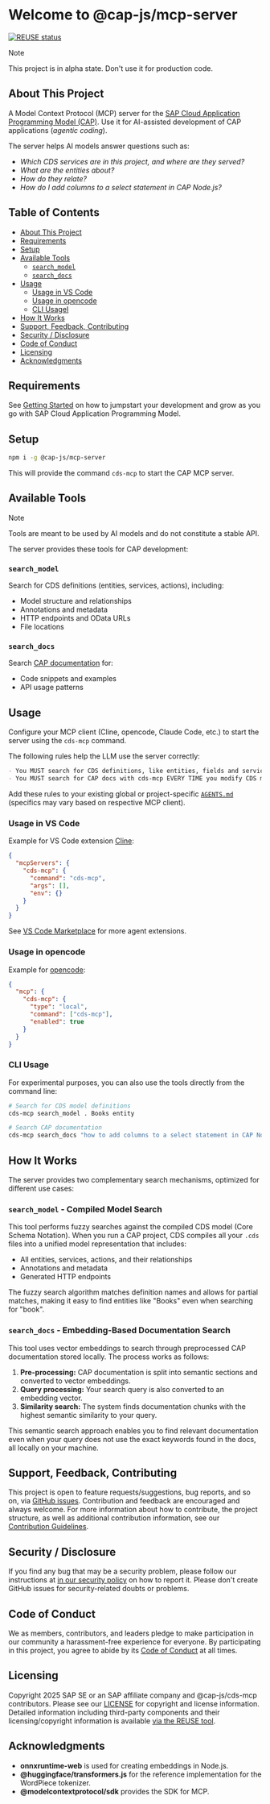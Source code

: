 # Welcome to @cap-js/mcp-server

[![REUSE status](https://api.reuse.software/badge/github.com/cap-js/mcp-server)](https://api.reuse.software/info/github.com/cap-js/mcp-server)



> [!NOTE]
> This project is in alpha state. Don't use it for production code.



## About This Project

A Model Context Protocol (MCP) server for the [SAP Cloud Application Programming Model (CAP)](https://cap.cloud.sap).
Use it for AI-assisted development of CAP applications (_agentic coding_).

The server helps AI models answer questions such as:
- _Which CDS services are in this project, and where are they served?_
- _What are the entities about?_
- _How do they relate?_
- _How do I add columns to a select statement in CAP Node.js?_



## Table of Contents

- [About This Project](#about-this-project)
- [Requirements](#requirements)
- [Setup](#setup)
- [Available Tools](#available-tools)
  - [`search_model`](#search_model)
  - [`search_docs`](#search_docs)
- [Usage](#usage)
  - [Usage in VS Code](#usage-in-vs-code)
  - [Usage in opencode](#usage-in-opencode)
  - [CLI UsageI](#cli-usage)
- [How It Works](#how-it-works)
- [Support, Feedback, Contributing](#support-feedback-contributing)
- [Security / Disclosure](#security--disclosure)
- [Code of Conduct](#code-of-conduct)
- [Licensing](#licensing)
- [Acknowledgments](#acknowledgments)



## Requirements

See [Getting Started](https://cap.cloud.sap/docs/get-started) on how to jumpstart your development and grow as you go with SAP Cloud Application Programming Model.



## Setup

```sh
npm i -g @cap-js/mcp-server
```

This will provide the command `cds-mcp` to start the CAP MCP server.



## Available Tools

> [!NOTE]
> Tools are meant to be used by AI models and do not constitute a stable API.

The server provides these tools for CAP development:

### `search_model`

Search for CDS definitions (entities, services, actions), including:
- Model structure and relationships
- Annotations and metadata
- HTTP endpoints and OData URLs
- File locations

### `search_docs`

Search [CAP documentation](https://cap.cloud.sap) for:
- Code snippets and examples
- API usage patterns



## Usage

Configure your MCP client (Cline, opencode, Claude Code, etc.) to start the server using the `cds-mcp` command.

The following rules help the LLM use the server correctly:

```markdown
- You MUST search for CDS definitions, like entities, fields and services (which include HTTP endpoints) with cds-mcp, only if it fails you MAY read \*.cds files in the project.
- You MUST search for CAP docs with cds-mcp EVERY TIME you modify CDS models or when using APIs from CAP. Do NOT propose, suggest or make any changes without first checking it.
```

Add these rules to your existing global or project-specific [`AGENTS.md`](https://agents.md/) (specifics may vary based on respective MCP client).

### Usage in VS Code

Example for VS Code extension [Cline](https://marketplace.visualstudio.com/items?itemName=saoudrizwan.claude-dev):
```json
{
  "mcpServers": {
    "cds-mcp": {
      "command": "cds-mcp",
      "args": [],
      "env": {}
    }
  }
}
```

See [VS Code Marketplace](https://marketplace.visualstudio.com/search?term=tag%3Aagent&target=VSCode&category=All%20categories&sortBy=Relevance) for more agent extensions.

### Usage in opencode

Example for [opencode](https://github.com/sst/opencode):
```json
{
  "mcp": {
    "cds-mcp": {
      "type": "local",
      "command": ["cds-mcp"],
      "enabled": true
    }
  }
}
```

### CLI Usage

For experimental purposes, you can also use the tools directly from the command line:

```sh
# Search for CDS model definitions
cds-mcp search_model . Books entity

# Search CAP documentation
cds-mcp search_docs "how to add columns to a select statement in CAP Node.js" 1
```



## How It Works

The server provides two complementary search mechanisms, optimized for different use cases:

### `search_model` - Compiled Model Search

This tool performs fuzzy searches against the compiled CDS model (Core Schema Notation).
When you run a CAP project, CDS compiles all your `.cds` files into a unified model representation that includes:
- All entities, services, actions, and their relationships
- Annotations and metadata
- Generated HTTP endpoints

The fuzzy search algorithm matches definition names and allows for partial matches, making it easy to find entities like "Books" even when searching for "book".

### `search_docs` - Embedding-Based Documentation Search

This tool uses vector embeddings to search through preprocessed CAP documentation stored locally. The process works as follows:

1. **Pre-processing:** CAP documentation is split into semantic sections and converted to vector embeddings.
2. **Query processing:** Your search query is also converted to an embedding vector.
3. **Similarity search:** The system finds documentation chunks with the highest semantic similarity to your query.

This semantic search approach enables you to find relevant documentation even when your query does not use the exact keywords found in the docs, all locally on your machine.


## Support, Feedback, Contributing

This project is open to feature requests/suggestions, bug reports, and so on, via [GitHub issues](https://github.com/cap-js/mcp-server/issues). Contribution and feedback are encouraged and always welcome. For more information about how to contribute, the project structure, as well as additional contribution information, see our [Contribution Guidelines](CONTRIBUTING.md).



## Security / Disclosure

If you find any bug that may be a security problem, please follow our instructions at [in our security policy](https://github.com/cap-js/mcp-server/security/policy) on how to report it. Please don't create GitHub issues for security-related doubts or problems.



## Code of Conduct

We as members, contributors, and leaders pledge to make participation in our community a harassment-free experience for everyone. By participating in this project, you agree to abide by its [Code of Conduct](https://github.com/cap-js/.github/blob/main/CODE_OF_CONDUCT.md) at all times.



## Licensing

Copyright 2025 SAP SE or an SAP affiliate company and @cap-js/cds-mcp contributors. Please see our [LICENSE](LICENSE) for copyright and license information. Detailed information including third-party components and their licensing/copyright information is available [via the REUSE tool](https://api.reuse.software/info/github.com/cap-js/mcp-server).



## Acknowledgments

- **onnxruntime-web** is used for creating embeddings in Node.js.
- **@huggingface/transformers.js** for the reference implementation for the WordPiece tokenizer.
- **@modelcontextprotocol/sdk** provides the SDK for MCP.
